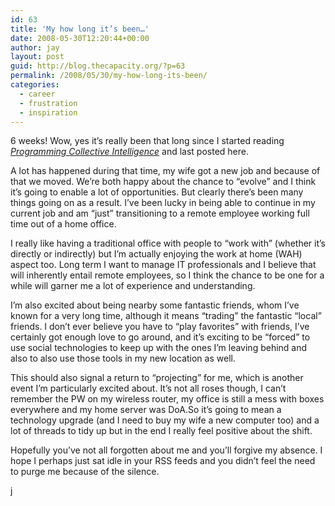```yaml
---
id: 63
title: 'My how long it’s been…'
date: 2008-05-30T12:20:44+00:00
author: jay
layout: post
guid: http://blog.thecapacity.org/?p=63
permalink: /2008/05/30/my-how-long-its-been/
categories:
  - career
  - frustration
  - inspiration
---
```

6 weeks! Wow, yes it’s really been that long since I started reading _[Programming Collective Intelligence](http://blog.thecapacity.org/2008/04/17/oreilly-make-me-an-offer/ "My Programming Collective Intelligence Errata")_ and last posted here.

A lot has happened during that time, my wife got a new job and because of that we moved. We’re both happy about the chance to “evolve” and I think it’s going to enable a lot of opportunities. But clearly there’s been many things going on as a result. I’ve been lucky in being able to continue in my current job and am “just” transitioning to a remote employee working full time out of a home office.

I really like having a traditional office with people to “work with” (whether it’s directly or indirectly) but I’m actually enjoying the work at home (WAH) aspect too. Long term I want to manage IT professionals and I believe that will inherently entail remote employees, so I think the chance to be one for a while will garner me a lot of experience and understanding.

I’m also excited about being nearby some fantastic friends, whom I’ve known for a very long time, although it means “trading” the fantastic “local” friends. I don’t ever believe you have to “play favorites” with friends, I’ve certainly got enough love to go around, and it’s exciting to be “forced” to use social technologies to keep up with the ones I’m leaving behind and also to also use those tools in my new location as well.

This should also signal a return to “projecting” for me, which is another event I’m particularly excited about. It’s not all roses though, I can’t remember the PW on my wireless router, my office is still a mess with boxes everywhere and my home server was DoA.So it’s going to mean a technology upgrade (and I need to buy my wife a new computer too) and a lot of threads to tidy up but in the end I really feel positive about the shift.

Hopefully you’ve not all forgotten about me and you’ll forgive my absence. I hope I perhaps just sat idle in your RSS feeds and you didn’t feel the need to purge me because of the silence.

j


